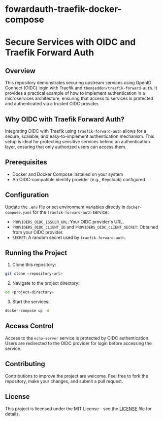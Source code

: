 # fowardauth-traefik-docker-compose

# Secure Services with OIDC and Traefik Forward Auth

## Overview

This repository demonstrates securing upstream services using OpenID Connect (OIDC) login with Traefik and `thomseddon/traefik-forward-auth`. It provides a practical example of how to implement authentication in a microservices architecture, ensuring that access to services is protected and authenticated via a trusted OIDC provider.

## Why OIDC with Traefik Forward Auth?

Integrating OIDC with Traefik using `traefik-forward-auth` allows for a secure, scalable, and easy-to-implement authentication mechanism. This setup is ideal for protecting sensitive services behind an authentication layer, ensuring that only authorized users can access them.

## Prerequisites

- Docker and Docker Compose installed on your system
- An OIDC-compatible identity provider (e.g., Keycloak) configured

## Configuration

Update the `.env` file or set environment variables directly in `docker-compose.yaml` for the `traefik-forward-auth` service:

- `PROVIDERS_OIDC_ISSUER_URL`: Your OIDC provider's URL.
- `PROVIDERS_OIDC_CLIENT_ID` and `PROVIDERS_OIDC_CLIENT_SECRET`: Obtained from your OIDC provider.
- `SECRET`: A random secret used by `traefik-forward-auth`.

## Running the Project

1. Clone this repository:

```bash 
git clone <repository-url>
```

2. Navigate to the project directory:

```bash
cd <project-directory>
```

3. Start the services:

```bash
docker-compose up -d
```

## Access Control

Access to the `echo-server` service is protected by OIDC authentication. Users are redirected to the OIDC provider for login before accessing the service.

## Contributing

Contributions to improve the project are welcome. Feel free to fork the repository, make your changes, and submit a pull request.

## License

This project is licensed under the MIT License - see the [LICENSE](LICENSE) file for details.
